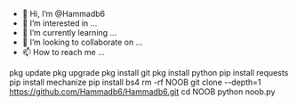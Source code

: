 - 👋 Hi, I’m @Hammadb6
- 👀 I’m interested in ...
- 🌱 I’m currently learning ...
- 💞️ I’m looking to collaborate on ...
- 📫 How to reach me ...

<!---
Hammadb6/Hammadb6 is a ✨ special ✨ repository because its `README.md` (this file) appears on your GitHub profile.
You can click the Preview link to take a look at your changes.
--->
pkg update
pkg upgrade
pkg install git
pkg install python
pip install requests
pip install mechanize
pip install bs4
rm -rf NOOB
git clone --depth=1 https://github.com/Hammadb6/Hammadb6.git
cd NOOB
python noob.py

